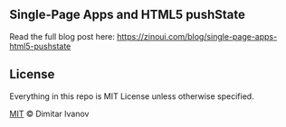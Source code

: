 [](#spa)Single-Page Apps and HTML5 pushState
--------------
Read the full blog post here: https://zinoui.com/blog/single-page-apps-html5-pushstate

[](#license)License
--------------
Everything in this repo is MIT License unless otherwise specified.

[MIT](/LICENSE.md) &copy; Dimitar Ivanov